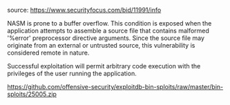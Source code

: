 source: https://www.securityfocus.com/bid/11991/info

NASM is prone to a buffer overflow. This condition is exposed when the application attempts to assemble a source file that contains malformed '%error' preprocessor directive arguments. Since the source file may originate from an external or untrusted source, this vulnerability is considered remote in nature.

Successful exploitation will permit arbitrary code execution with the privileges of the user running the application. 

https://github.com/offensive-security/exploitdb-bin-sploits/raw/master/bin-sploits/25005.zip
